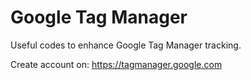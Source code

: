 # Google Tag Manager
Useful codes to enhance Google Tag Manager tracking.

Create account on: https://tagmanager.google.com
